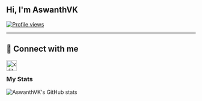 ## Hi, I'm AswanthVK
[![Profile views](https://komarev.com/ghpvc/?username=AswanthVK&label=Profile%20views)](https://github.com/AswanthVK)

---
## 🔗 Connect with me

<!-- png icons from https://iconscout.com/ -->
<a href="https://telegram.dog/AswanthVK" class="padded"><img align="left" alt="xditya" width="28px" src="./res/telegram.png" /></a>
</br>

### My Stats
![AswanthVK's GitHub stats](https://github-readme-stats.vercel.app/api?username=AswanthVK&show_icons=true&theme=radical)
